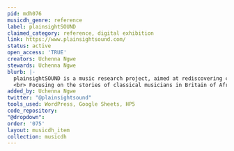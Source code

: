 ```yaml
---
pid: mdh076
musicdh_genre: reference
label: plainsightSOUND
claimed_category: reference, digital exhibition
link: https://www.plainsightsound.com/
status: active
open_access: 'TRUE'
creators: Uchenna Ngwe
stewards: Uchenna Ngwe
blurb: |-
  plainsightSOUND is a music research project, aimed at rediscovering colonial and postcolonial voices in British classical music.
  <br> Focusing on the stories of classical musicians in Britain of African and Caribbean descent, including those from former British colonies, the project will explore their lives as well as their musical activity in Britain before 1970.
added_by: Uchenna Ngwe
twitter: "@plainsightsound"
tools_used: WordPress, Google Sheets, HP5
code_repository: 
"@dropdown": 
order: '075'
layout: musicdh_item
collection: musicdh
---
```

